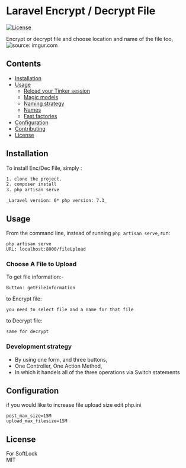 # Laravel Encrypt / Decrypt File
[![License](https://img.shields.io/packagist/l/ajthinking/tinx.svg)](https://packagist.org/packages/ajthinking/tinx)


Encrypt or decrypt file and choose location and name of the file too,
<img src="https://i.ibb.co/BP5LftM/task.png" title="source: imgur.com" />

## Contents

- [Installation](#installation)
- [Usage](#usage)
  * [Reload your Tinker session](#reload-your-tinker-session)
  * [Magic models](#magic-models)
  * [Naming strategy](#naming-strategy)
  * [Names](#names)
  * [Fast factories](#fast-factories)
- [Configuration](#configuration)
- [Contributing](#contributing)
- [License](#license)
  
## Installation

To install Enc/Dec File, simply :


```bash
1. clone the project.
2. composer install
3. php artisan serve
```

`_Laravel version: 6*
php version: 7.3_`

## Usage

From the command line, instead of running `php artisan serve`, run:

```
php artisan serve
URL: localhost:8000/fileUpload
```

### Choose A File to Upload

To get file information:-

```
Button: getFileInformation
```

to Encrypt file:

```
you need to select file and a name for that file
```
to Decrypt file:

```
same for decrypt
```

### Development strategy

- By using one form, and three buttons,
- One Controller, One Action Method,
- In which it handels all of the three operations via Switch statements

## Configuration
if you would like to increase file upload size
edit php.ini
```
post_max_size=15M
upload_max_filesize=15M
```



## License
For SoftLock <br>
MIT
